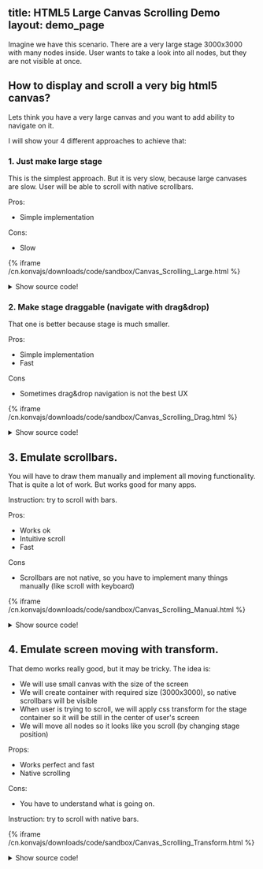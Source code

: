 title: HTML5 Large Canvas Scrolling Demo
layout: demo_page
---

Imagine we have this scenario. There are a very large stage 3000x3000 with many nodes inside.
User wants to take a look into all nodes, but they are not visible at once.

## How to display and scroll a very big html5 canvas?

Lets think you have a very large canvas and you want to add ability to navigate on it.

I will show your 4 different approaches to achieve that:

### 1. Just make large stage

This is the simplest approach. But it is very slow, because large canvases are slow.
User will be able to scroll with native scrollbars.

Pros:
* Simple implementation

Cons:
* Slow

{% iframe /cn.konvajs/downloads/code/sandbox/Canvas_Scrolling_Large.html %}

<details><summary>Show source code!</summary>
<p>
{% include_code Canvas Scrolling Large sandbox/Canvas_Scrolling_Large.html %}
</p>
</details>


### 2. Make stage draggable (navigate with drag&drop)

That one is better because stage is much smaller.

Pros:
* Simple implementation
* Fast

Cons
* Sometimes drag&drop navigation is not the best UX

{% iframe /cn.konvajs/downloads/code/sandbox/Canvas_Scrolling_Drag.html %}

<details><summary>Show source code!</summary>
<p>
{% include_code Canvas Scrolling Drag sandbox/Canvas_Scrolling_Drag.html %}
</p>
</details>

## 3. Emulate scrollbars.

You will have to draw them manually and implement all moving functionality.
That is quite a lot of work. But works good for many apps.

Instruction: try to scroll with bars.

Pros:
- Works ok
- Intuitive scroll
- Fast

Cons
- Scrollbars are not native, so you have to implement many things manually (like scroll with keyboard)

{% iframe /cn.konvajs/downloads/code/sandbox/Canvas_Scrolling_Manual.html %}

<details><summary>Show source code!</summary>
<p>
{% include_code Canvas Scrolling Bars sandbox/Canvas_Scrolling_Manual.html %}
</p>
</details>

## 4. Emulate screen moving with transform.

That demo works really good, but it may be tricky.
The idea is:
- We will use small canvas with the size of the screen
- We will create container with required size (3000x3000), so native scrollbars will be visible
- When user is trying to scroll, we will apply css transform for the stage container so it will be still in the center of user's screen
- We will move all nodes so it looks like you scroll (by changing stage position)

Props:
- Works perfect and fast
- Native scrolling

Cons:
- You have to understand what is going on.

Instruction: try to scroll with native bars.

{% iframe /cn.konvajs/downloads/code/sandbox/Canvas_Scrolling_Transform.html %}

<details><summary>Show source code!</summary>
<p>
{% include_code Canvas Scrolling Transform sandbox/Canvas_Scrolling_Transform.html %}
</p>
</details>
